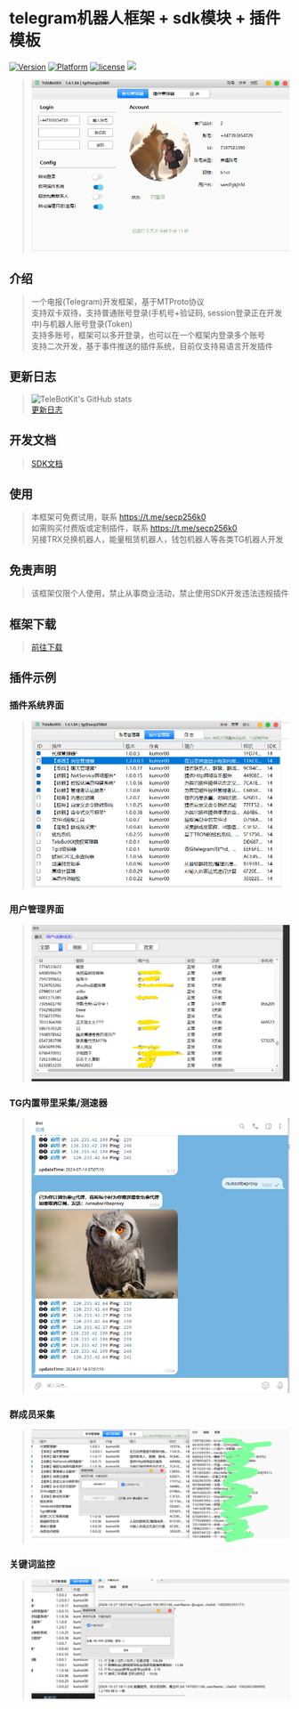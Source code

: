 # telegram机器人框架 + sdk模块 + 插件模板
[![Version](https://img.shields.io/badge/%e7%89%88%e6%9c%ac-latest-brightgreen.svg)](https://github.com/TeleBotKit/TeleBotKit/releases)
[![Platform](https://img.shields.io/badge/%e5%b9%b3%e5%8f%b0-%20Windows%20-brightgreen.svg)](https://github.com/TeleBotKit/TeleBotKit)
[![license](https://img.shields.io/badge/%e6%8e%88%e6%9d%83-%20%e5%85%8d%e8%b4%b9%20%7c%20%e4%bb%98%e8%b4%b9%20-brightgreen.svg?style=flat)](https://github.com/TeleBotKit/TeleBotKit)
![](https://komarev.com/ghpvc/?username=TeleBotKit&style=flat)


> ![主界面](src/1.png)   


## 介绍
> 一个电报(Telegram)开发框架，基于MTProto协议  
> 支持双卡双待，支持普通账号登录(手机号+验证码, session登录正在开发中)与机器人账号登录(Token)   
> 支持多账号，框架可以多开登录，也可以在一个框架内登录多个账号    
> 支持二次开发，基于事件推送的插件系统，目前仅支持易语言开发插件    
> 

## 更新日志
> ![TeleBotKit's GitHub stats](https://github-readme-stats.vercel.app/api?username=TeleBotKit)  
> [更新日志](/changelog.md)   

## 开发文档
> [SDK文档](/SDK-DOC.md)  

## 使用
> 本框架可免费试用，联系 https://t.me/secp256k0     
> 如需购买付费版或定制插件，联系 https://t.me/secp256k0  
> 另接TRX兑换机器人，能量租赁机器人，钱包机器人等各类TG机器人开发

## 免责声明
> 该框架仅限个人使用，禁止从事商业活动，禁止使用SDK开发违法违规插件  
> 

## 框架下载
> [前往下载](https://github.com/TeleBotKit/TeleBotKit/releases/latest)  



## 插件示例
### 插件系统界面  
> ![插件](src/2.png)   
### 用户管理界面  
> ![插件](src/7.png) 
### TG内置带里采集/测速器  
> ![插件](src/4.png)  
### 群成员采集  
> ![插件](src/5.png)  
### 关键词监控  
> ![插件](src/6.png)  